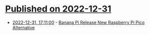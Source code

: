 # [Published on 2022-12-31](index.md)

* [2022-12-31, 17:11:00](https://soylentnews.org/article.pl?sid=22/12/30/1833233&from=rss) - [Banana Pi Release New Raspberry Pi Pico Alternative](https://soylentnews.org/article.pl?sid=22/12/30/1833233&from=rss)
